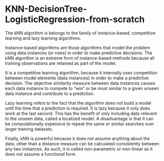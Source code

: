 # KNN-DecisionTree-LogisticRegression-from-scratch
The kNN algorithm is belongs to the family of instance-based, competitive learning and lazy learning algorithms.

Instance-based algorithms are those algorithms that model the problem using data instances (or rows) in order to make predictive decisions. The kNN algorithm is an extreme form of instance-based methods because all training observations are retained as part of the model.

It is a competitive learning algorithm, because it internally uses competition between model elements (data instances) in order to make a predictive decision. The objective similarity measure between data instances causes each data instance to compete to “win” or be most similar to a given unseen data instance and contribute to a prediction.

Lazy learning refers to the fact that the algorithm does not build a model until the time that a prediction is required. It is lazy because it only does work at the last second. This has the benefit of only including data relevant to the unseen data, called a localized model. A disadvantage is that it can be computationally expensive to repeat the same or similar searches over larger training datasets.

Finally, kNN is powerful because it does not assume anything about the data, other than a distance measure can be calculated consistently between any two instances. As such, it is called non-parametric or non-linear as it does not assume a functional form.
